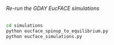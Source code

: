 ###### Re-run the GDAY EucFACE simulations ######
```bash
cd simulations
python eucface_spinup_to_equilibrium.py
python eucface_simulations.py
```
